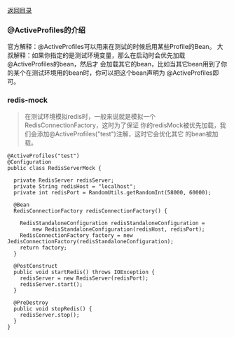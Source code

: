[返回目录](../README.md)

### @ActiveProfiles的介绍
官方解释：@ActiveProfiles可以用来在测试的时候启用某些Profile的Bean。
大叔解释：如果你指定的是测试环境变量，那么在启动时会优先加载@ActiveProfiles的bean，然后才
会加载其它的bean，比如当其它bean用到了你的某个在测试环境用的bean时，你可以把这个bean声明为
@ActiveProfiles即可。

### redis-mock
> 在测试环境模拟redis时，一般来说就是模拟一个RedisConnectionFactory，这时为了保证
你的redisMock被优先加载，我们会添加@ActiveProfiles("test")注解，这时它会优化其它
的bean被加载。

```$xslt
@ActiveProfiles("test")
@Configuration
public class RedisServerMock {

  private RedisServer redisServer;
  private String redisHost = "localhost";
  private int redisPort = RandomUtils.getRandomInt(58000, 60000);

  @Bean
  RedisConnectionFactory redisConnectionFactory() {

    RedisStandaloneConfiguration redisStandaloneConfiguration =
        new RedisStandaloneConfiguration(redisHost, redisPort);
    RedisConnectionFactory factory = new JedisConnectionFactory(redisStandaloneConfiguration);
    return factory;
  }

  @PostConstruct
  public void startRedis() throws IOException {
    redisServer = new RedisServer(redisPort);
    redisServer.start();
  }

  @PreDestroy
  public void stopRedis() {
    redisServer.stop();
  }
}
```